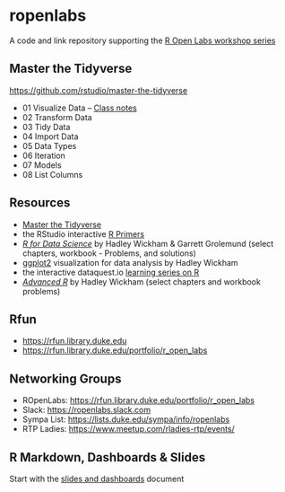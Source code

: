 
<!-- README.md is generated from README.Rmd. Please edit that file -->

# ropenlabs

<!-- badges: start -->

<!-- badges: end -->

A code and link repository supporting the [R Open Labs workshop
series](https://rfun.library.duke.edu/portfolio/r_open_labs/)

## Master the Tidyverse

<https://github.com/rstudio/master-the-tidyverse>

  - 01 Visualize Data – [Class
    notes](https://github.com/libjohn/ropenlabs/tree/master/notes/urls_for_class.md)
  - 02 Transform Data
  - 03 Tidy Data
  - 04 Import Data
  - 05 Data Types
  - 06 Iteration
  - 07 Models
  - 08 List Columns

## Resources

  - [Master the
    Tidyverse](https://github.com/rstudio/master-the-tidyverse)
  - the RStudio interactive [R
    Primers](https://rstudio.cloud/learn/primers)
  - [*R for Data Science*](https://r4ds.had.co.nz/) by Hadley Wickham &
    Garrett Grolemund (select chapters, workbook - Problems, and
    solutions)
  - [ggplot2](https://ggplot2-book.org/) visualization for data analysis
    by Hadley Wickham
  - the interactive dataquest.io [learning series on
    R](https://www.dataquest.io/path/data-analyst-r/)
  - [*Advanced R*](https://adv-r.hadley.nz/) by Hadley Wickham (select
    chapters and workbook problems)

## Rfun

  - <https://rfun.library.duke.edu>
  - <https://rfun.library.duke.edu/portfolio/r_open_labs>

## Networking Groups

  - ROpenLabs: <https://rfun.library.duke.edu/portfolio/r_open_labs>
  - Slack: <https://ropenlabs.slack.com>
  - Sympa List: <https://lists.duke.edu/sympa/info/ropenlabs>
  - RTP Ladies: <https://www.meetup.com/rladies-rtp/events/>

## R Markdown, Dashboards & Slides

Start with the [slides and dashboards](sessions/99_slides_dashboards.md)
document
